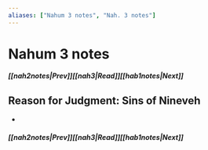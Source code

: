 ```yaml
---
aliases: ["Nahum 3 notes", "Nah. 3 notes"]
---
```

# Nahum 3 notes
##### <span class=arrow-left></span>[[nah2notes|Prev]]<span class=navigation-separator></span>[[nah3|Read]]<span class=navigation-separator></span>[[hab1notes|Next]]<span class=arrow-right></span>
## Reason for Judgment: Sins of Nineveh
- 
##### <span class=arrow-left></span>[[nah2notes|Prev]]<span class=navigation-separator></span>[[nah3|Read]]<span class=navigation-separator></span>[[hab1notes|Next]]<span class=arrow-right></span>